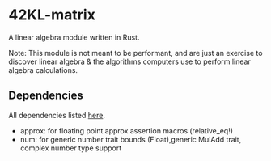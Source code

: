 # 42KL-matrix

A linear algebra module written in Rust.

Note: This module is not meant to be performant, and are just an exercise to discover linear algebra & the algorithms computers use to perform linear algebra calculations.

## Dependencies

All dependencies listed [here](/Cargo.toml).

- approx: for floating point approx assertion macros (relative_eq!)
- num: for generic number trait bounds (Float),generic MulAdd trait, complex number type support
